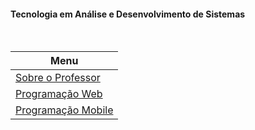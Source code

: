 #### Tecnologia em Análise e Desenvolvimento de Sistemas

<br />

| Menu                                      |
| ----------------------------------------- |
| [Sobre o Professor](sobre-professor/)     |
| [Programação Web](programacao-web/)       |
| [Programação Mobile](programacao-mobile/) |
